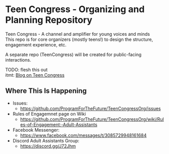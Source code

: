 # Teen Congress - Organizing and Planning Repository
Teen Congress - A channel and amplifier for young voices and minds  
This repo is for core organizers (mostly teens!) to design the structure, engagement experience, etc.

A separate repo (TeenCongress) will be created for public-facing interactions.

TODO: flesh this out  
itmt: [Blog on Teen Congress](https://supersammetry.com/20200616-TeenCongress/)

## Where This Is Happening
* Issues:
  * https://github.com/ProgramForTheFuture/TeenCongressOrg/issues
* Rules of Engagemnet page on Wiki 
  * https://github.com/ProgramForTheFuture/TeenCongressOrg/wiki/Rules-of-Engagement:-Adult-Assistants
* Facebook Messenger: 
  * https://www.facebook.com/messages/t/3085729948161684
* Discord Adult Assistants Group: 
  * https://discord.gg/J72Jhm
